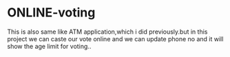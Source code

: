 # ONLINE-voting
This is also same like ATM application,which i did previously.but in this project we can caste our vote online and we can update phone no and it will show the age limit for voting..
